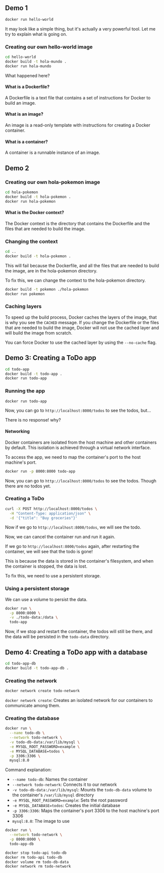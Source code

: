 ## Demo 1

```bash
docker run hello-world
```

It may look like a simple thing, but it's actually a very powerful tool. Let me try to explain what is going on.

### Creating our own hello-world image

```bash
cd hello-world
docker build -t hola-mundo .
docker run hola-mundo
```

What happened here?

#### What is a Dockerfile?

A Dockerfile is a text file that contains a set of instructions for Docker to build an image.

#### What is an image?

An image is a read-only template with instructions for creating a Docker container.

#### What is a container?

A container is a runnable instance of an image.

## Demo 2

### Creating our own hola-pokemon image

```bash
cd hola-pokemon
docker build -t hola-pokemon .
docker run hola-pokemon
```

#### What is the Docker context?

The Docker context is the directory that contains the Dockerfile and the files that are needed to build the image.

### Changing the context

```bash
cd ..
docker build -t hola-pokemon .
```

This will fail because the Dockerfile, and all the files that are needed to build the image, are in the hola-pokemon directory.

To fix this, we can change the context to the hola-pokemon directory.

```bash
docker build -t pokemon ./hola-pokemon
docker run pokemon
```

### Caching layers

To speed up the build process, Docker caches the layers of the image, that is why you see the `CACHED` message. If you change the Dockerfile or the files that are needed to build the image, Docker will not use the cached layer and will build the image from scratch.

You can force Docker to use the cached layer by using the `--no-cache` flag.

## Demo 3: Creating a ToDo app

```bash
cd todo-app
docker build -t todo-app .
docker run todo-app
```

### Running the app

```bash
docker run todo-app
```

Now, you can go to `http://localhost:8000/todos` to see the todos, but...

There is no response! why?

#### Networking

Docker containers are isolated from the host machine and other containers by default. This isolation is achieved through a virtual network interface.

To access the app, we need to map the container's port to the host machine's port.

```bash
docker run -p 8000:8000 todo-app
```

Now, you can go to `http://localhost:8000/todos` to see the todos. Though there are no todos yet.

### Creating a ToDo

```bash
curl -X POST http://localhost:8000/todos \
  -H "Content-Type: application/json" \
  -d '{"title": "Buy groceries"}'
```

Now if we go to `http://localhost:8000/todos`, we will see the todo.

Now, we can cancel the container run and run it again.

If we go to `http://localhost:8000/todos` again, after restarting the container, we will see that the todo is gone!

This is because the data is stored in the container's filesystem, and when the container is stopped, the data is lost.

To fix this, we need to use a persistent storage.

### Using a persistent storage

We can use a volume to persist the data.

```bash
docker run \
  -p 8000:8000 \
  -v ./todo-data:/data \
  todo-app
```

Now, if we stop and restart the container, the todos will still be there, and the data will be persisted in the `todo-data` directory.

## Demo 4: Creating a ToDo app with a database

```bash
cd todo-app-db
docker build -t todo-app-db .
```

### Creating the network

```bash
docker network create todo-network
```

`docker network create`: Creates an isolated network for our containers to communicate among them.

### Creating the database

```bash
docker run \
  --name todo-db \
  --network todo-network \
  -v todo-db-data:/var/lib/mysql \
  -e MYSQL_ROOT_PASSWORD=example \
  -e MYSQL_DATABASE=todos \
  -p 3306:3306 \
  mysql:8.0
```

Command explanation:

   - `--name todo-db`: Names the container
   - `--network todo-network`: Connects it to our network
   - `-v todo-db-data:/var/lib/mysql`: Mounts the `todo-db-data` volume to the container's `/var/lib/mysql` directory
   - `-e MYSQL_ROOT_PASSWORD=example`: Sets the root password
   - `-e MYSQL_DATABASE=todos`: Creates the initial database
   - `-p 3306:3306`: Maps the container's port 3306 to the host machine's port 3306
   - `mysql:8.0`: The image to use

```bash
docker run \
  --network todo-network \
  -p 8000:8000 \
  todo-app-db
```

```bash
docker stop todo-api todo-db
docker rm todo-api todo-db
docker volume rm todo-db-data
docker network rm todo-network
```
